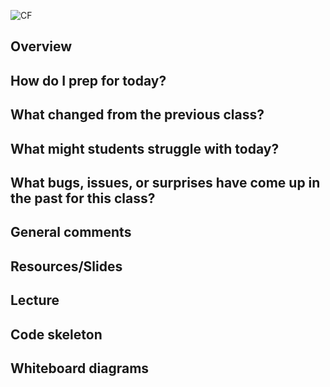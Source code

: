 ![CF](https://i.imgur.com/7v5ASc8.png)


## Overview

## How do I prep for today?

## What changed from the previous class?

## What might students struggle with today?

## What bugs, issues, or surprises have come up in the past for this class?

## General comments

## Resources/Slides

## Lecture

## Code skeleton

## Whiteboard diagrams
